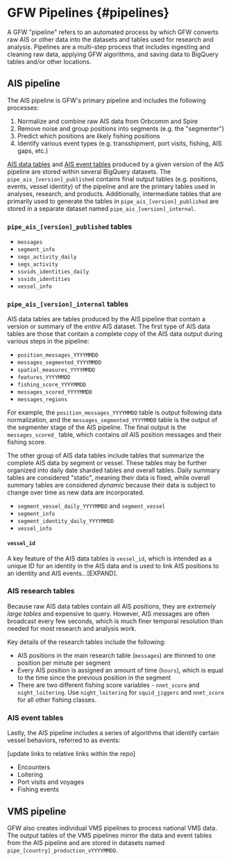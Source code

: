 # GFW Pipelines {#pipelines}

A GFW "pipeline" refers to an automated process by which GFW converts raw AIS or other data into the datasets and tables used for research and analysis. Pipelines are a multi-step process that includes ingesting and cleaning raw data, applying GFW algorithms, and saving data to BigQuery tables and/or other locations. 
 
## AIS pipeline

The AIS pipeline is GFW's primary pipeline and includes the following processes:

1. Normalize and combine raw AIS data from Orbcomm and Spire
2. Remove noise and group positions into segments (e.g. the "segmenter") 
3. Predict which positions are likely fishing positions
4. Identify various event types (e.g. transshipment, port visits, fishing, AIS gaps, etc.) 

[AIS data tables](#AIS-data-tables) and [AIS event tables](#AIS-event-tables) produced by a given version of the AIS pipeline are stored within several BigQuery datasets. The `pipe_ais_[version]_published` contains final output tables (e.g. positions, events, vessel identity) of the pipeline and are the primary tables used in analyses, research, and products. Additionally, intermediate tables that are primarily used to generate the tables in `pipe_ais_[version]_published` are stored in a separate dataset named `pipe_ais_[version]_internal`.   


### `pipe_ais_[version]_published` tables

+ `messages`
+ `segment_info`
+ `segs_activity_daily`
+ `segs_activity`
+ `ssvids_identities_daily`
+ `ssvids_identities`
+ `vessel_info`

### `pipe_ais_[version]_internal` tables

AIS data tables are tables produced by the AIS pipeline that contain a version or summary of the *entire* AIS dataset. The first type of AIS data tables are those that contain a complete copy of the AIS data output during various steps in the pipeline: 

+ `position_messages_YYYYMMDD`
+ `messages_segmented_YYYYMMDD`
+ `spatial_measures_YYYYMMDD`
+ `features_YYYYMMDD`
+ `fishing_score_YYYYMMDD`
+ `messages_scored_YYYYMMDD`
+ `messages_regions`

For example, the `position_messages_YYYYMMDD` table is output following data normalization, and the `messages_segmented_YYYYMMDD` table is the output of the segmenter stage of the AIS pipeline. The final output is the `messages_scored_` table, which contains *all* AIS position messages and their fishing score.

The other group of AIS data tables include tables that summarize the complete AIS data by segment or vessel. These tables may be further organized into daily date sharded tables and overall tables. Daily summary tables are considered "static", meaning their data is fixed, while overall summary tables are considered *dynamic* because their data is subject to change over time as new data are incorporated.   

+ `segment_vessel_daily_YYYYMMDD` and `segment_vessel`
+ `segment_info`
+ `segment_identity_daily_YYYYMMDD`
+ `vessel_info`

#### `vessel_id`

A key feature of the AIS data tables is `vessel_id`, which is intended as a unique ID for an identity in the AIS data and is used to link AIS positions to an identity and AIS events...[EXPAND].

### AIS research tables

Because raw AIS data tables contain all AIS positions, they are *extremely large tables* and expensive to query. However, AIS messages are often broadcast every few seconds, which is much finer temporal resolution than needed for most research and analysis work. 

Key details of the research tables include the following:
+ AIS positions in the main research table (`messages`) are thinned to one position per minute per segment
+ Every AIS position is assigned an amount of time (`hours`), which is equal to the time since the previous position in the segment
+ There are two different fishing score variables - `nnet_score` and `night_loitering`. Use `night_loitering` for  `squid_jiggers` and `nnet_score` for all other fishing classes.

### AIS event tables

Lastly, the AIS pipeline includes a series of algorithms that identify certain vessel behaviors, referred to as events:

[update links to relative links within the repo]

+ Encounters
+ Loitering
+ Port visits and voyages
+ Fishing events

## VMS pipeline

GFW also creates individual VMS pipelines to process national VMS data. The output tables of the VMS pipelines mirror the data and event tables from the AIS pipeline and are stored in datasets named `pipe_[country]_production_vYYYYMMDD`.
